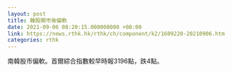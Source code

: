 ```yaml
---
layout: post
title: 韓股開市後偏軟
date: 2021-09-06 08:20:15.000000000 +08:00
link: https://news.rthk.hk/rthk/ch/component/k2/1609220-20210906.htm
categories: rthk
---
```


南韓股市偏軟。首爾綜合指數較早時報3196點，跌4點。

